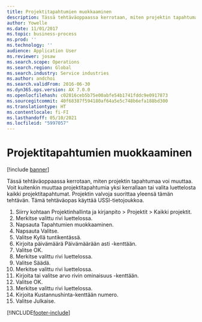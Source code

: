 ```yaml
---
title: Projektitapahtumien muokkaaminen
description: Tässä tehtäväoppaassa kerrotaan, miten projektin tapahtumaa voi muuttaa.
author: Yowelle
ms.date: 11/01/2017
ms.topic: business-process
ms.prod: ''
ms.technology: ''
audience: Application User
ms.reviewer: josaw
ms.search.scope: Operations
ms.search.region: Global
ms.search.industry: Service industries
ms.author: andchoi
ms.search.validFrom: 2016-06-30
ms.dyn365.ops.version: AX 7.0.0
ms.openlocfilehash: c02816ceb5b75e00abfe54b1741fddc9e0917873
ms.sourcegitcommit: 40f68387f594180af64a5e5c748b6efa188bd300
ms.translationtype: HT
ms.contentlocale: fi-FI
ms.lasthandoff: 05/10/2021
ms.locfileid: "5997057"
---
```

# <a name="adjust-project-transactions"></a>Projektitapahtumien muokkaaminen

[!include [banner](../../includes/banner.md)]

Tässä tehtäväoppaassa kerrotaan, miten projektin tapahtumaa voi muuttaa. Voit kuitenkin muuttaa projektitapahtumia yksi kerrallaan tai valita luettelosta kaikki projektitapahtumat. Projektin valvoja suorittaa yleensä tämän tehtävän. Tämä tehtäväopas käyttää USSI-tietojoukkoa.

1. Siirry kohtaan Projektinhallinta ja kirjanpito > Projektit > Kaikki projektit. 
2. Merkitse valittu rivi luettelossa. 
3. Napsauta Tapahtumien muokkaaminen. 
4. Napsauta Valitse. 
5. Valitse Kyllä tuntikentässä. 
6. Kirjoita päivämäärä Päivämäärään asti -kenttään. 
7. Valitse OK. 
8. Merkitse valittu rivi luettelossa. 
9. Valitse Säädä. 
10. Merkitse valittu rivi luettelossa. 
11. Kirjoita tai valitse arvo rivin ominaisuus -kenttään. 
12. Valitse OK. 
13. Merkitse valittu rivi luettelossa. 
14. Kirjoita Kustannushinta-kenttään numero. 
15. Valitse Julkaise. 


[!INCLUDE[footer-include](../../includes/footer-banner.md)]